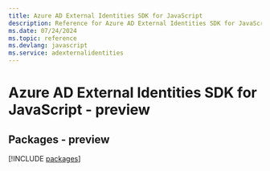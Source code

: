 ```yaml
---
title: Azure AD External Identities SDK for JavaScript
description: Reference for Azure AD External Identities SDK for JavaScript
ms.date: 07/24/2024
ms.topic: reference
ms.devlang: javascript
ms.service: adexternalidentities
---
```

# Azure AD External Identities SDK for JavaScript - preview
## Packages - preview
[!INCLUDE [packages](ad-external-identities-index.md)]